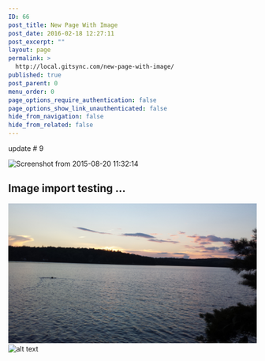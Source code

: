 ```yaml
---
ID: 66
post_title: New Page With Image
post_date: 2016-02-18 12:27:11
post_excerpt: ""
layout: page
permalink: >
  http://local.gitsync.com/new-page-with-image/
published: true
post_parent: 0
menu_order: 0
page_options_require_authentication: false
page_options_show_link_unauthenticated: false
hide_from_navigation: false
hide_from_related: false
---
```

update # 9

<img src="https://gitsync.mmdev2.ca/wp-content/uploads/2016/02/Screenshot-from-2015-08-20-113214-300x167.png" alt="Screenshot from 2015-08-20 11:32:14" width="300" height="167" class="alignnone size-medium wp-image-70" />

## Image import testing ...

![alt text][1] ![alt text][2]

 [1]: /assets/images/new-image-1.jpg "New Image"
 [2]: /wp-content/uploads/2016/02/Screenshot-from-2015-08-20-113214-300x167.png "New Image"